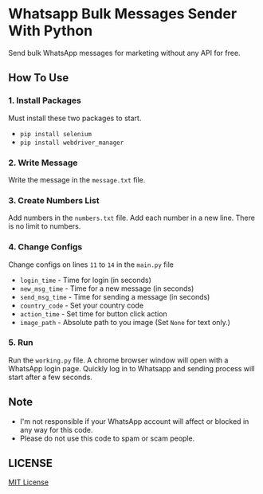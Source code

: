 # Whatsapp Bulk Messages Sender With Python

Send bulk WhatsApp messages for marketing without any API for free.

## How To Use

### 1. Install Packages

Must install these two packages to start.

- `pip install selenium`
- `pip install webdriver_manager`

### 2. Write Message

Write the message in the `message.txt` file.

### 3. Create Numbers List

Add numbers in the `numbers.txt` file. Add each number in a new line. There is no limit to numbers.

### 4. Change Configs

Change configs on lines `11` to `14` in the `main.py` file

- `login_time` - Time for login (in seconds)
- `new_msg_time` - Time for a new message (in seconds)
- `send_msg_time` - Time for sending a message (in seconds)
- `country_code` - Set your country code
- `action_time` -  Set time for button click action
- `image_path` - Absolute path to you image (Set `None` for text only.)

### 5. Run

Run the `working.py` file.
A chrome browser window will open with a WhatsApp login page. Quickly log in to Whatsapp and sending process will start after a few seconds.

## Note

- I'm not responsible if your WhatsApp account will affect or blocked in any way for this code.
- Please do not use this code to spam or scam people.

## LICENSE

[MIT License](LICENSE)
